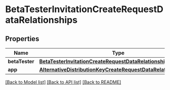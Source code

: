 # BetaTesterInvitationCreateRequestDataRelationships

## Properties
Name | Type | Description | Notes
------------ | ------------- | ------------- | -------------
**betaTester** | [**BetaTesterInvitationCreateRequestDataRelationshipsBetaTester**](BetaTesterInvitationCreateRequestDataRelationshipsBetaTester.md) |  | 
**app** | [**AlternativeDistributionKeyCreateRequestDataRelationshipsApp**](AlternativeDistributionKeyCreateRequestDataRelationshipsApp.md) |  | 

[[Back to Model list]](../README.md#documentation-for-models) [[Back to API list]](../README.md#documentation-for-api-endpoints) [[Back to README]](../README.md)


